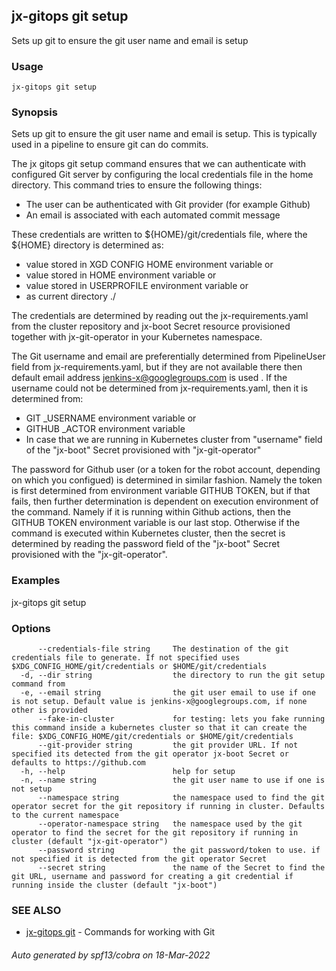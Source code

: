 ## jx-gitops git setup

Sets up git to ensure the git user name and email is setup

### Usage

```
jx-gitops git setup
```

### Synopsis

Sets up git to ensure the git user name and email is setup. This is typically used in a pipeline to ensure git can do commits. 

The jx gitops git setup command ensures that we can authenticate with configured Git server by configuring the local credentials file in the home directory. This command tries to ensure the following things: 

  * The user can be authenticated with Git provider (for example Github)  
  * An email is associated with each automated commit message  

These credentials are written to ${HOME}/git/credentials file, where the ${HOME} directory is determined as: 

  * value stored in XGD CONFIG HOME environment variable or  
  * value stored in HOME environment variable or  
  * value stored in USERPROFILE environment variable or  
  * as current directory ./  

The credentials are determined by reading out the jx-requirements.yaml from the cluster repository and jx-boot Secret resource provisioned together with jx-git-operator in your Kubernetes namespace. 

The Git username and email are preferentially determined from PipelineUser field from jx-requirements.yaml, but if they are not available there then default email address jenkins-x@googlegroups.com is used . If the username could not be determined from jx-requirements.yaml, then it is determined from: 

  * GIT _USERNAME environment variable or  
  * GITHUB _ACTOR environment variable  
  * In case that we are running in Kubernetes cluster from "username" field of the "jx-boot" Secret provisioned with "jx-git-operator"  

The password for Github user (or a token for the robot account, depending on which you configued) is determined in similar fashion. Namely the token is first determined from environment variable GITHUB TOKEN, but if that fails, then further determination is dependent on execution environment of the command. Namely if it is running within Github actions, then the GITHUB TOKEN environment variable is our last stop. Otherwise if the command is executed within Kubernetes cluster, then the secret is determined by reading the password field of the "jx-boot" Secret provisioned with the "jx-git-operator".

### Examples

  jx-gitops git setup

### Options

```
      --credentials-file string     The destination of the git credentials file to generate. If not specified uses $XDG_CONFIG_HOME/git/credentials or $HOME/git/credentials
  -d, --dir string                  the directory to run the git setup command from
  -e, --email string                the git user email to use if one is not setup. Default value is jenkins-x@googlegroups.com, if none other is provided
      --fake-in-cluster             for testing: lets you fake running this command inside a kubernetes cluster so that it can create the file: $XDG_CONFIG_HOME/git/credentials or $HOME/git/credentials
      --git-provider string         the git provider URL. If not specified its detected from the git operator jx-boot Secret or defaults to https://github.com
  -h, --help                        help for setup
  -n, --name string                 the git user name to use if one is not setup
      --namespace string            the namespace used to find the git operator secret for the git repository if running in cluster. Defaults to the current namespace
      --operator-namespace string   the namespace used by the git operator to find the secret for the git repository if running in cluster (default "jx-git-operator")
      --password string             the git password/token to use. if not specified it is detected from the git operator Secret
      --secret string               the name of the Secret to find the git URL, username and password for creating a git credential if running inside the cluster (default "jx-boot")
```

### SEE ALSO

* [jx-gitops git](jx-gitops_git.md)	 - Commands for working with Git

###### Auto generated by spf13/cobra on 18-Mar-2022
